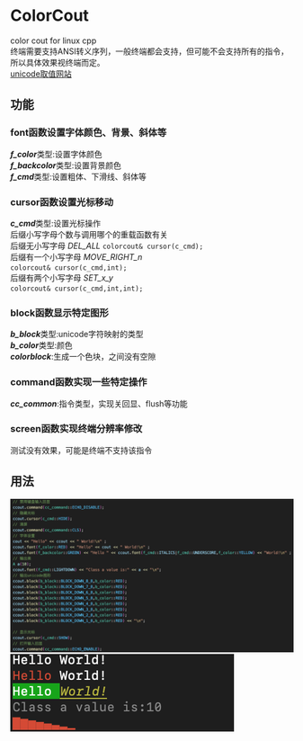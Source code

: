 # ColorCout
 color cout for linux cpp    
终端需要支持ANSI转义序列，一般终端都会支持，但可能不会支持所有的指令，所以具体效果视终端而定。   
[unicode取值网站](https://symbl.cc/cn/unicode-table/#block-elements)
## 功能  
### font函数设置字体颜色、背景、斜体等   
***f_color***类型:设置字体颜色  
***f_backcolor***类型:设置背景颜色  
***f_cmd***类型:设置粗体、下滑线、斜体等  
### cursor函数设置光标移动  
***c_cmd***类型:设置光标操作  
后缀小写字母个数与调用哪个的重载函数有关   
    后缀无小写字母 *DEL_ALL* 
`colorcout& cursor(c_cmd);`   
    后缀有一个小写字母 *MOVE_RIGHT_n*      
`colorcout& cursor(c_cmd,int);`     
    后缀有两个小写字母 *SET_x_y*    
`colorcout& cursor(c_cmd,int,int);`     
### block函数显示特定图形
***b_block***类型:unicode字符映射的类型  
***b_color***类型:颜色  
***colorblock***:生成一个色块，之间没有空隙  
### command函数实现一些特定操作  
***cc_common***:指令类型，实现关回显、flush等功能  
### screen函数实现终端分辨率修改  
 测试没有效果，可能是终端不支持该指令  
## 用法  
![用法](https://github.com/Marspacecraft/ColorCout/blob/main/pic2.png)
![结果](https://github.com/Marspacecraft/ColorCout/blob/main/pic.png)

